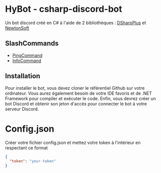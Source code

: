 
# HyBot - csharp-discord-bot

Un bot discord créé en C# à l'aide de 2 bibliothèques : [DSharpPlus](https://github.com/DSharpPlus/DSharpPlus) et [NewtonSoft](https://github.com/JamesNK/Newtonsoft.Json)


## SlashCommands

- [PingCommand](https://github.com/Antyss77/csharp-discord-bot/blob/main/Commands/PingCommand.cs)
- [InfoCommand](https://github.com/Antyss77/csharp-discord-bot/blob/main/Commands/InfoCommand.cs)


## Installation

Pour installer le bot, vous devez cloner le référentiel Github sur votre ordinateur. Vous aurez également besoin de votre IDE favoris et de .NET Framework pour compiler et exécuter le code. Enfin, vous devrez créer un bot Discord et obtenir son jeton d'accès pour connecter le bot à votre serveur Discord. 

# Config.json
Créer votre fichier config.json et mettez votre token à l'intérieur en respectant ce format
```config.json
{
  "token": "your-token"
}
```
    
